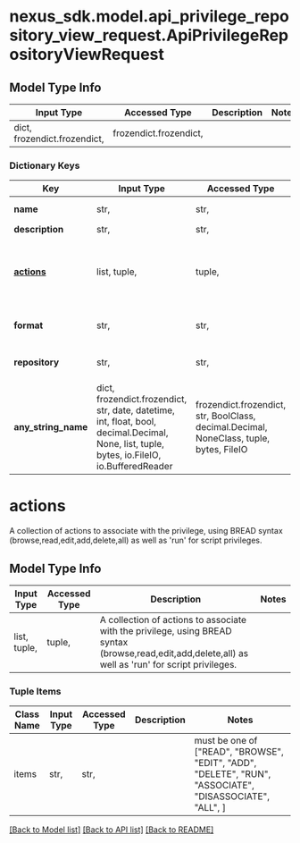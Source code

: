 # nexus_sdk.model.api_privilege_repository_view_request.ApiPrivilegeRepositoryViewRequest

## Model Type Info
Input Type | Accessed Type | Description | Notes
------------ | ------------- | ------------- | -------------
dict, frozendict.frozendict,  | frozendict.frozendict,  |  | 

### Dictionary Keys
Key | Input Type | Accessed Type | Description | Notes
------------ | ------------- | ------------- | ------------- | -------------
**name** | str,  | str,  | The name of the privilege.  This value cannot be changed. | [optional] 
**description** | str,  | str,  |  | [optional] 
**[actions](#actions)** | list, tuple,  | tuple,  | A collection of actions to associate with the privilege, using BREAD syntax (browse,read,edit,add,delete,all) as well as &#x27;run&#x27; for script privileges. | [optional] 
**format** | str,  | str,  | The repository format (i.e &#x27;nuget&#x27;, &#x27;npm&#x27;) this privilege will grant access to (or * for all). | [optional] 
**repository** | str,  | str,  | The name of the repository this privilege will grant access to (or * for all). | [optional] 
**any_string_name** | dict, frozendict.frozendict, str, date, datetime, int, float, bool, decimal.Decimal, None, list, tuple, bytes, io.FileIO, io.BufferedReader | frozendict.frozendict, str, BoolClass, decimal.Decimal, NoneClass, tuple, bytes, FileIO | any string name can be used but the value must be the correct type | [optional]

# actions

A collection of actions to associate with the privilege, using BREAD syntax (browse,read,edit,add,delete,all) as well as 'run' for script privileges.

## Model Type Info
Input Type | Accessed Type | Description | Notes
------------ | ------------- | ------------- | -------------
list, tuple,  | tuple,  | A collection of actions to associate with the privilege, using BREAD syntax (browse,read,edit,add,delete,all) as well as &#x27;run&#x27; for script privileges. | 

### Tuple Items
Class Name | Input Type | Accessed Type | Description | Notes
------------- | ------------- | ------------- | ------------- | -------------
items | str,  | str,  |  | must be one of ["READ", "BROWSE", "EDIT", "ADD", "DELETE", "RUN", "ASSOCIATE", "DISASSOCIATE", "ALL", ] 

[[Back to Model list]](../../README.md#documentation-for-models) [[Back to API list]](../../README.md#documentation-for-api-endpoints) [[Back to README]](../../README.md)


